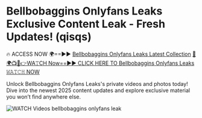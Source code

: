 # Bellbobaggins Onlyfans Leaks Exclusive Content Leak - Fresh Updates! (qisqs)

🔥 ACCESS NOW 🌍==►► <a href="https://tinyurl.com/3fjeunct" rel="nofollow">Bellbobaggins Onlyfans Leaks Latest Collection</a></h3>
[🔴🌍📺📱👉WA𝚃CH Now==►► CLICK HERE TO Bellbobaggins Onlyfans Leaks 𝚆𝙰𝚃𝙲𝙷 NOW](https://tinyurl.com/3fjeunct)

Unlock Bellbobaggins Onlyfans Leaks's private videos and photos today! Dive into the newest 2025 content updates and explore exclusive material you won’t find anywhere else.


<a href="https://tinyurl.com/3fjeunct" rel="nofollow" data-target="animated-image.originalLink"><img src="https://camo.githubusercontent.com/8a4f000d20f83aca3bf7ec5f350d767afa0574a8a352519fd8cfa583a6f93a33/68747470733a2f2f692e696d6775722e636f6d2f644a486b345a712e676966" alt="WATCH Videos" data-canonical-src="https://i.imgur.com/dJHk4Zq.gif" style="max-width: 100%; display: inline-block;" data-target="animated-image.originalImage"></a>
bellbobaggins onlyfans leak